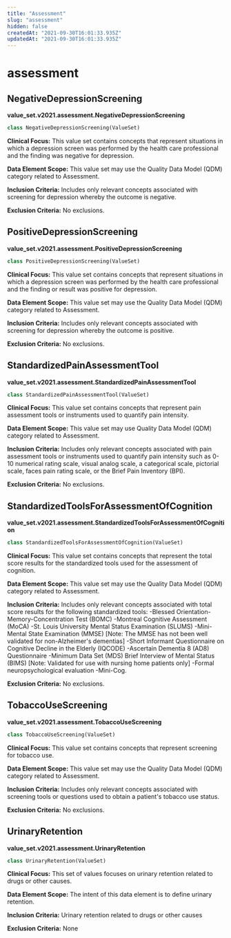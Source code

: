 ```yaml
---
title: "Assessment"
slug: "assessment"
hidden: false
createdAt: "2021-09-30T16:01:33.935Z"
updatedAt: "2021-09-30T16:01:33.935Z"
---
```

<a id="value_set.v2021.assessment"></a>

# assessment

<a id="value_set.v2021.assessment.NegativeDepressionScreening"></a>

## NegativeDepressionScreening
**value_set.v2021.assessment.NegativeDepressionScreening**

```python
class NegativeDepressionScreening(ValueSet)
```

**Clinical Focus:** This value set contains concepts that represent situations in which a depression screen was performed by the health care professional and the finding was negative for depression.

**Data Element Scope:** This value set may use the Quality Data Model (QDM) category related to Assessment.

**Inclusion Criteria:** Includes only relevant concepts associated with screening for depression whereby the outcome is negative.

**Exclusion Criteria:** No exclusions.

<a id="value_set.v2021.assessment.PositiveDepressionScreening"></a>

## PositiveDepressionScreening
**value_set.v2021.assessment.PositiveDepressionScreening**

```python
class PositiveDepressionScreening(ValueSet)
```

**Clinical Focus:** This value set contains concepts that represent situations in which a depression screen was performed by the health care professional and the finding or result was positive for depression.

**Data Element Scope:** This value set may use the Quality Data Model (QDM) category related to Assessment.

**Inclusion Criteria:** Includes only relevant concepts associated with screening for depression whereby the outcome is positive.

**Exclusion Criteria:** No exclusions.

<a id="value_set.v2021.assessment.StandardizedPainAssessmentTool"></a>

## StandardizedPainAssessmentTool
**value_set.v2021.assessment.StandardizedPainAssessmentTool**

```python
class StandardizedPainAssessmentTool(ValueSet)
```

**Clinical Focus:** This value set contains concepts that represent pain assessment tools or instruments used to quantify pain intensity.

**Data Element Scope:** This value set may use Quality Data Model (QDM) category related to Assessment.

**Inclusion Criteria:** Includes only relevant concepts associated with pain assessment tools or instruments used to quantify pain intensity such as 0-10 numerical rating scale, visual analog scale, a categorical scale, pictorial scale, faces pain rating scale, or the Brief Pain Inventory (BPI).

**Exclusion Criteria:** No exclusions.

<a id="value_set.v2021.assessment.StandardizedToolsForAssessmentOfCognition"></a>

## StandardizedToolsForAssessmentOfCognition
**value_set.v2021.assessment.StandardizedToolsForAssessmentOfCognition**

```python
class StandardizedToolsForAssessmentOfCognition(ValueSet)
```

**Clinical Focus:** This value set contains concepts that represent the total score results for the standardized tools used for the assessment of cognition.

**Data Element Scope:** This value set may use the Quality Data Model (QDM) category related to Assessment.

**Inclusion Criteria:** Includes only relevant concepts associated with total score results for the following standardized tools: -Blessed Orientation-Memory-Concentration Test (BOMC) -Montreal Cognitive Assessment (MoCA) -St. Louis University Mental Status Examination (SLUMS) -Mini-Mental State Examination (MMSE) [Note: The MMSE has not been well validated for non-Alzheimer's dementias] -Short Informant Questionnaire on Cognitive Decline in the Elderly (IQCODE) -Ascertain Dementia 8 (AD8) Questionnaire -Minimum Data Set (MDS) Brief Interview of Mental Status (BIMS) [Note: Validated for use with nursing home patients only] -Formal neuropsychological evaluation -Mini-Cog.

**Exclusion Criteria:** No exclusions.

<a id="value_set.v2021.assessment.TobaccoUseScreening"></a>

## TobaccoUseScreening
**value_set.v2021.assessment.TobaccoUseScreening**

```python
class TobaccoUseScreening(ValueSet)
```

**Clinical Focus:** This value set contains concepts that represent screening for tobacco use.

**Data Element Scope:** This value set may use the Quality Data Model (QDM) category related to Assessment.

**Inclusion Criteria:** Includes only relevant concepts associated with screening tools or questions used to obtain a patient's tobacco use status.

**Exclusion Criteria:** No exclusions.

<a id="value_set.v2021.assessment.UrinaryRetention"></a>

## UrinaryRetention
**value_set.v2021.assessment.UrinaryRetention**

```python
class UrinaryRetention(ValueSet)
```

**Clinical Focus:** This set of values focuses on urinary retention related to drugs or other causes.

**Data Element Scope:** The intent of this data element is to define urinary retention.

**Inclusion Criteria:** Urinary retention related to drugs or other causes

**Exclusion Criteria:** None